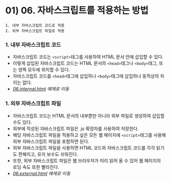 # 01) 06. 자바스크립트를 적용하는 방법

    1. 내부 자바스크립트 코드로 적용
    2. 외부 자바스크립트 파일로 적용

### 1. 내부 자바스크립트 코드
- 자바스크립트 코드는 ```<script>```태그를 사용하여 HTML 문서 안에 삽입할 수 있다.
- 이렇게 삽입된 자바스크립트 코드는 HTML 문서의 ```<head>```태그나 ```<body>```태그, 또는 양쪽 모두에 위치할 수 있다.
- 자바스크립트 코드를 ```<head>```태그에 삽입하나 ```<body>```태그에 삽입하나 동작상의 차이는 없다.
- _[06.internal.html](https://github.com/DaaEun/Studying-JavaScript/blob/main/section01.jsStart/section01.example/06.internal.html) 예제로 이동_
    
### 1. 외부 자바스크립트 파일
- 자바스크립트 코드는 HTML 문서의 내부뿐만 아니라 외부 파일로 생성하여 삽입할 수도 있다.
- 외부에 작성된 자바스크립트 파일은 .js 확장자를 사용하여 저장한다.
- 해당 자바스크립트 파일을 적용하고 싶은 모든 웹 페이지에 ```<script>```태그를 사용해 외부 자바스크립트 파일을 포함하면 된다.
- 외부 자바스크립트 파일을 사용하면 HTML 코드와 자바스크립트 코드를 각각 읽기도 편해지고, 유지 보수도 쉬워진다.
- 또한, 외부 자바스크립트 파일은 웹 브라우저가 미리 읽어 올 수 있어 웹 페이지의 로딩 속도 또한 빨라진다.
- _[06.external.html](https://github.com/DaaEun/Studying-JavaScript/blob/main/section01.jsStart/section01.example/06.external.html) 예제로 이동_